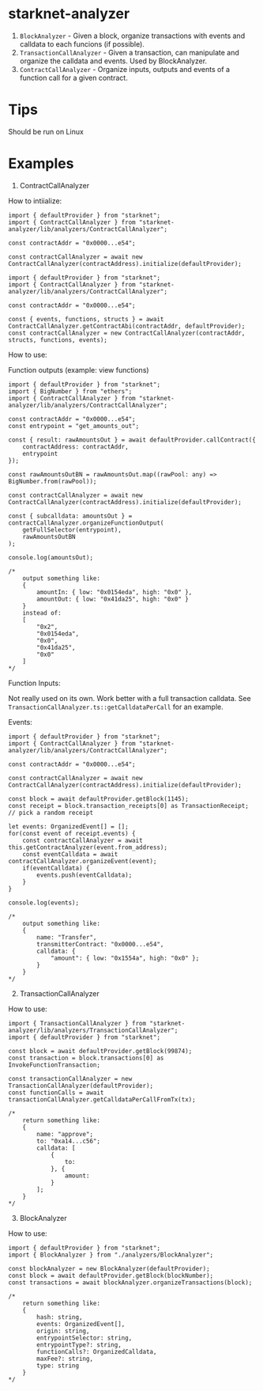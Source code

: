 # starknet-analyzer

1) `BlockAnalyzer` - Given a block, organize transactions with events and calldata to each funcions (if possible).
2) `TransactionCallAnalyzer` - Given a transaction, can manipulate and organize the calldata and events. Used by BlockAnalyzer.
3) `ContractCallAnalyzer` - Organize inputs, outputs and events of a function call for a given contract.

# Tips

Should be run on Linux

# Examples

1) ContractCallAnalyzer

How to intiialize: 

```
import { defaultProvider } from "starknet";
import { ContractCallAnalyzer } from "starknet-analyzer/lib/analyzers/ContractCallAnalyzer";

const contractAddr = "0x0000...e54";

const contractCallAnalyzer = await new ContractCallAnalyzer(contractAddress).initialize(defaultProvider);
```

```
import { defaultProvider } from "starknet";
import { ContractCallAnalyzer } from "starknet-analyzer/lib/analyzers/ContractCallAnalyzer";

const contractAddr = "0x0000...e54";

const { events, functions, structs } = await ContractCallAnalyzer.getContractAbi(contractAddr, defaultProvider);
const contractCallAnalyzer = new ContractCallAnalyzer(contractAddr, structs, functions, events);
```

How to use:

Function outputs (example: view functions)

```
import { defaultProvider } from "starknet";
import { BigNumber } from "ethers";
import { ContractCallAnalyzer } from "starknet-analyzer/lib/analyzers/ContractCallAnalyzer";

const contractAddr = "0x0000...e54";
const entrypoint = "get_amounts_out";

const { result: rawAmountsOut } = await defaultProvider.callContract({
    contractAddress: contractAddr,
    entrypoint
});

const rawAmountsOutBN = rawAmountsOut.map((rawPool: any) => BigNumber.from(rawPool));

const contractCallAnalyzer = await new ContractCallAnalyzer(contractAddress).initialize(defaultProvider);

const { subcalldata: amountsOut } = contractCallAnalyzer.organizeFunctionOutput(
    getFullSelector(entrypoint),
    rawAmountsOutBN
);

console.log(amountsOut);

/*
    output something like: 
    {
        amountIn: { low: "0x0154eda", high: "0x0" },
        amountOut: { low: "0x41da25", high: "0x0" }
    }
    instead of:
    [
        "0x2",
        "0x0154eda",
        "0x0",
        "0x41da25",
        "0x0"
    ]
*/
```

Function Inputs:

Not really used on its own. Work better with a full transaction calldata.
See `TransactionCallAnalyzer.ts::getCalldataPerCall` for an example.

Events:

```
import { defaultProvider } from "starknet";
import { ContractCallAnalyzer } from "starknet-analyzer/lib/analyzers/ContractCallAnalyzer";

const contractAddr = "0x0000...e54";

const contractCallAnalyzer = await new ContractCallAnalyzer(contractAddress).initialize(defaultProvider);

const block = await defaultProvider.getBlock(1145);
const receipt = block.transaction_receipts[0] as TransactionReceipt; // pick a random receipt

let events: OrganizedEvent[] = [];
for(const event of receipt.events) {
    const contractCallAnalyzer = await this.getContractAnalyzer(event.from_address);
    const eventCalldata = await contractCallAnalyzer.organizeEvent(event);
    if(eventCalldata) {
        events.push(eventCalldata);
    }
}

console.log(events);

/*
    output something like:
    {
        name: "Transfer", 
        transmitterContract: "0x0000...e54", 
        calldata: {
            "amount": { low: "0x1554a", high: "0x0" };
        } 
    }
*/
```

2) TransactionCallAnalyzer

How to use:

```
import { TransactionCallAnalyzer } from "starknet-analyzer/lib/analyzers/TransactionCallAnalyzer";
import { defaultProvider } from "starknet";

const block = await defaultProvider.getBlock(99874);
const transaction = block.transactions[0] as InvokeFunctionTransaction;

const transactionCallAnalyzer = new TransactionCallAnalyzer(defaultProvider);
const functionCalls = await transactionCallAnalyzer.getCalldataPerCallFromTx(tx);

/*
    return something like:
    {
        name: "approve";
        to: "0xa14...c56";
        calldata: [
            {
                to: 
            }, {
                amount: 
            }
        ];
    }
*/
```

3) BlockAnalyzer

How to use:

```
import { defaultProvider } from "starknet";
import { BlockAnalyzer } from "./analyzers/BlockAnalyzer";

const blockAnalyzer = new BlockAnalyzer(defaultProvider);
const block = await defaultProvider.getBlock(blockNumber);
const transactions = await blockAnalyzer.organizeTransactions(block);

/*
    return something like:
    {
        hash: string,
        events: OrganizedEvent[],
        origin: string,
        entrypointSelector: string,
        entrypointType?: string,
        functionCalls?: OrganizedCalldata,
        maxFee?: string,
        type: string
    }
*/
```

